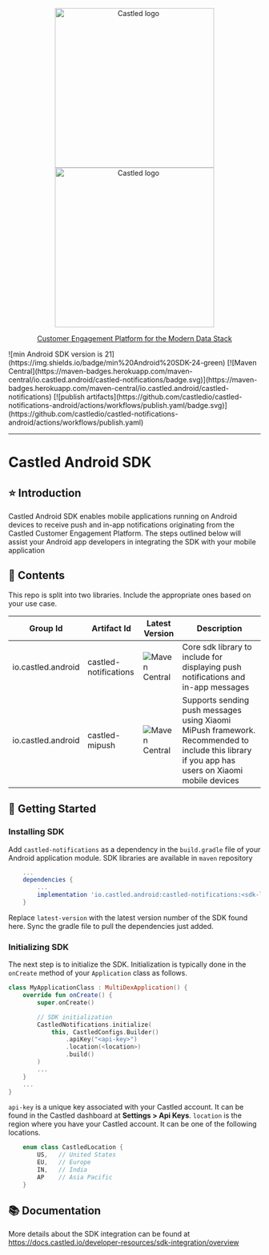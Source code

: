 <p align="center">
  <a href="https://castled.io/#gh-light-mode-only">
    <img src="https://cdn.castled.io/logo/castled_logo_light_mode.png" width="318px" alt="Castled logo" />
  </a>
  <a href="https://castled.io/#gh-dark-mode-only">
    <img src="https://cdn.castled.io/logo/castled_logo_dark_mode.png" width="318px" alt="Castled logo" />
    <p align="center">Customer Engagement Platform for the Modern Data Stack</p>
  </a>
</p>
    ![min Android SDK version is 21](https://img.shields.io/badge/min%20Android%20SDK-24-green)
    [![Maven Central](https://maven-badges.herokuapp.com/maven-central/io.castled.android/castled-notifications/badge.svg)](https://maven-badges.herokuapp.com/maven-central/io.castled.android/castled-notifications)
    [![publish artifacts](https://github.com/castledio/castled-notifications-android/actions/workflows/publish.yaml/badge.svg)](https://github.com/castledio/castled-notifications-android/actions/workflows/publish.yaml)

---

# Castled Android SDK

## :star: Introduction

Castled Android SDK enables mobile applications running on Android devices to receive push and in-app notifications originating from the Castled Customer Engagement Platform. The steps outlined below will assist your Android app developers in integrating the SDK with your mobile application

## :gift: Contents

This repo is split into two libraries. Include the appropriate ones based on your use case.

| Group Id           | Artifact Id           | Latest Version                                                                                                        | Description                                                                                                                                     |
| ------------------ | --------------------- | --------------------------------------------------------------------------------------------------------------------- | ----------------------------------------------------------------------------------------------------------------------------------------------- |
| io.castled.android | castled-notifications | ![Maven Central](https://maven-badges.herokuapp.com/maven-central/io.castled.android/castled-notifications/badge.svg) | Core sdk library to include for displaying push notifications and in-app messages                                                               |
| io.castled.android | castled-mipush        | ![Maven Central](https://maven-badges.herokuapp.com/maven-central/io.castled.android/castled-mipush/badge.svg)        | Supports sending push messages using Xiaomi MiPush framework. Recommended to include this library if you app has users on Xiaomi mobile devices |

## :roller_coaster: Getting Started

### Installing SDK

Add `castled-notifications` as a dependency in the `build.gradle` file of your Android application module. SDK libraries are available in `maven` repository

```groovy
    ...
    dependencies {
        ...
        implementation 'io.castled.android:castled-notifications:<sdk-latest-version>'
    }
```

Replace `latest-version` with the latest version number of the SDK found here. Sync the gradle file to pull the dependencies just added.

### Initializing SDK

The next step is to initialize the SDK. Initialization is typically done in the `onCreate` method of your
`Application` class as follows.

```kotlin MyApplicationClass.kt
class MyApplicationClass : MultiDexApplication() {
    override fun onCreate() {
        super.onCreate()

        // SDK initialization
        CastledNotifications.initialize(
            this, CastledConfigs.Builder()
                .apiKey("<api-key>")
                .location(<location>)
                .build()
        )
        ...
    }
    ...
}
```

`api-key` is a unique key associated with your Castled account. It can be found in the Castled dashboard at **Settings > Api Keys**. `location` is the region where you have your Castled account. It can be one of the following locations.

```kotlin CastledConfigs.kt
    enum class CastledLocation {
        US,   // United States
        EU,   // Europe
        IN,   // India
        AP    // Asia Pacific
    }
```

## :books: Documentation

More details about the SDK integration can be found at https://docs.castled.io/developer-resources/sdk-integration/overview
